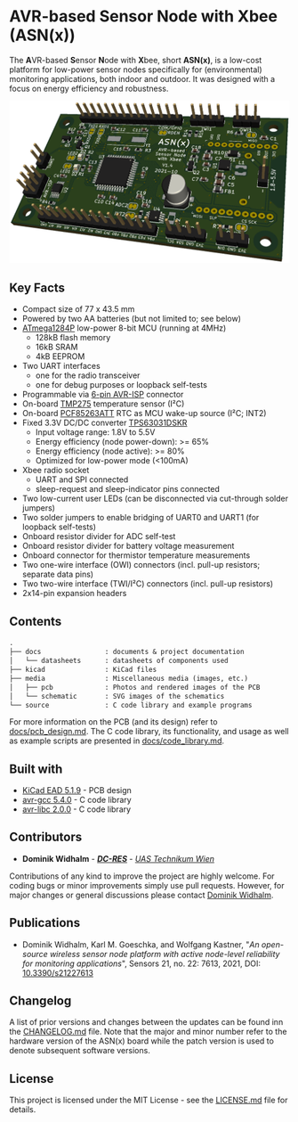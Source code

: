 # AVR-based Sensor Node with Xbee (ASN(x))

The **A**VR-based **S**ensor **N**ode with **X**bee, short **ASN(x)**, is a low-cost platform for low-power sensor nodes specifically for (environmental) monitoring applications, both indoor and outdoor.
It was designed with a focus on energy efficiency and robustness.

![PCB front (/media/pcb/avr_sensor_node-3d.png)](/media/pcb/avr_sensor_node-3d.png)


## Key Facts

* Compact size of 77 x 43.5 mm
* Powered by two AA batteries (but not limited to; see below)
* [ATmega1284P](docs/datasheets/ATmega1284P.pdf) low-power 8-bit MCU (running at 4MHz)
    * 128kB flash memory
    * 16kB SRAM
    * 4kB EEPROM
* Two UART interfaces
    * one for the radio transceiver
    * one for debug purposes or loopback self-tests
* Programmable via [6-pin AVR-ISP](https://www.mikrocontroller.net/wikifiles/9/97/Avr-isp-pinout.png) connector
* On-board [TMP275](docs/datasheets/TMP275.pdf) temperature sensor (I²C)
* On-board [PCF85263ATT](docs/datasheets/PCF85263A.pdf) RTC as MCU wake-up source (I²C; INT2)
* Fixed 3.3V DC/DC converter [TPS63031DSKR](docs/datasheets/TPS63031DSKR.pdf)
    * Input voltage range: 1.8V to 5.5V
    * Energy efficiency (node power-down): >= 65%
    * Energy efficiency (node active): >= 80%
    * Optimized for low-power mode (<100mA)
* Xbee radio socket
    * UART and SPI connected
    * sleep-request and sleep-indicator pins connected
* Two low-current user LEDs (can be disconnected via cut-through solder jumpers)
* Two solder jumpers to enable bridging of UART0 and UART1 (for loopback self-tests)
* Onboard resistor divider for ADC self-test 
* Onboard resistor divider for battery voltage measurement
* Onboard connector for thermistor temperature measurements
* Two one-wire interface (OWI) connectors (incl. pull-up resistors; separate data pins)
* Two two-wire interface (TWI/I²C) connectors (incl. pull-up resistors)
* 2x14-pin expansion headers


## Contents

```
.
├── docs                : documents & project documentation
│   └── datasheets      : datasheets of components used
├── kicad               : KiCad files
├── media               : Miscellaneous media (images, etc.)
│   ├── pcb             : Photos and rendered images of the PCB
│   └── schematic       : SVG images of the schematics
└── source              : C code library and example programs
```

For more information on the PCB (and its design) refer to [docs/pcb_design.md](docs/pcb_design.md).
The C code library, its functionality, and usage as well as example scripts are presented in [docs/code_library.md](docs/code_library.md).


## Built with

* [KiCad EAD 5.1.9](https://kicad.org/) - PCB design
* [avr-gcc 5.4.0](https://gcc.gnu.org/wiki/avr-gcc) - C code library
* [avr-libc 2.0.0](https://www.nongnu.org/avr-libc/) - C code library


## Contributors

* **Dominik Widhalm** - [***DC-RES***](https://informatics.tuwien.ac.at/doctoral/resilient-embedded-systems/) - [*UAS Technikum Wien*](https://embsys.technikum-wien.at/staff/widhalm/)

Contributions of any kind to improve the project are highly welcome.
For coding bugs or minor improvements simply use pull requests.
However, for major changes or general discussions please contact [Dominik Widhalm](mailto:widhalm@technikum-wien.at?subject=ASN(x)%20on%20GitHub).


## Publications

- Dominik Widhalm, Karl M. Goeschka, and Wolfgang Kastner, "*An open-source wireless sensor node platform with active node-level reliability for monitoring applications*", Sensors 21, no. 22: 7613, 2021, DOI: [10.3390/s21227613](https://doi.org/10.3390/s21227613)


## Changelog

A list of prior versions and changes between the updates can be found inn the [CHANGELOG.md](CHANGELOG.md) file.
Note that the major and minor number refer to the hardware version of the ASN(x) board while the patch version is used to denote subsequent software versions.


## License

This project is licensed under the MIT License - see the [LICENSE.md](LICENSE.md) file for details.
